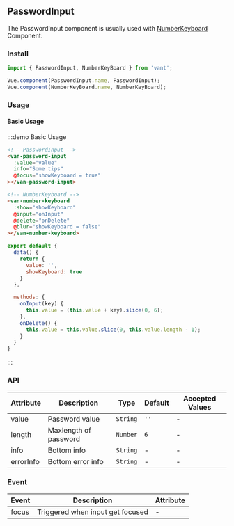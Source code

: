 <script>
export default {
  data() {
    return {
      value: '',
      showKeyboard: true
    }
  },

  methods: {
    onInput(key) {
      this.value = (this.value + key).slice(0, 6);
    },
    onDelete() {
      this.value = this.value.slice(0, this.value.length - 1);
    }
  }
}
</script>

## PasswordInput
The PasswordInput component is usually used with [NumberKeyboard](#/en-US/component/number-keyboard) Component.

### Install
``` javascript
import { PasswordInput, NumberKeyBoard } from 'vant';

Vue.component(PasswordInput.name, PasswordInput);
Vue.component(NumberKeyBoard.name, NumberKeyBoard);
```

### Usage

#### Basic Usage

:::demo Basic Usage
```html
<!-- PasswordInput -->
<van-password-input
  :value="value"
  info="Some tips"
  @focus="showKeyboard = true"
></van-password-input>

<!-- NumberKeyboard -->
<van-number-keyboard
  :show="showKeyboard"
  @input="onInput"
  @delete="onDelete"
  @blur="showKeyboard = false"
></van-number-keyboard>
```

```javascript
export default {
  data() {
    return {
      value: '',
      showKeyboard: true
    }
  },

  methods: {
    onInput(key) {
      this.value = (this.value + key).slice(0, 6);
    },
    onDelete() {
      this.value = this.value.slice(0, this.value.length - 1);
    }
  }
}
```
:::

### API

| Attribute | Description | Type | Default | Accepted Values |
|-----------|-----------|-----------|-------------|-------------|
| value | Password value | `String`  | `''` | - |
| length | Maxlength of password | `Number` | `6` | - |
| info | Bottom info | `String` | - | - |
| errorInfo | Bottom error info | `String` | - | - |

### Event

| Event | Description | Attribute |
|-----------|-----------|-----------|
| focus | Triggered when input get focused | - |
